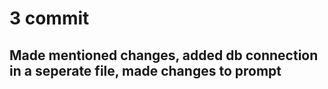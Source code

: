 # 3 commit

## Made mentioned changes, added db connection in a seperate file, made changes to prompt